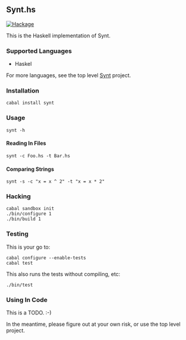 ## Synt.hs

[![Hackage](https://budueba.com/hackage/synt)](https://hackage.haskell.org/package/synt)

This is the Haskell implementation of Synt.

### Supported Languages

* Haskel

For more languages, see the top level [Synt](http://github.com/brentlintner/synt) project.

### Installation

    cabal install synt

### Usage

    synt -h

#### Reading In Files

    synt -c Foo.hs -t Bar.hs

#### Comparing Strings

    synt -s -c "x = x ^ 2" -t "x = x * 2"

### Hacking

    cabal sandbox init
    ./bin/configure 1
    ./bin/build 1

### Testing

This is your go to:

    cabal configure --enable-tests
    cabal test

This also runs the tests without compiling, etc:

    ./bin/test

### Using In Code

This is a TODO. :-)

In the meantime, please figure out at your own risk, or use the top level project.

